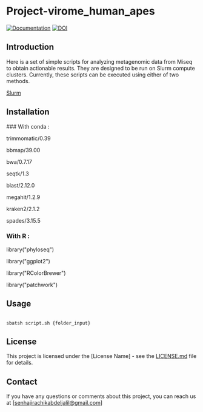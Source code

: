 # Project-virome_human_apes

 [![Documentation](https://img.shields.io/badge/Documentation-github-brightgreen.svg?style=for-the-badge)](https://github.com/abdeljalil-senhaji/Project-virome_human_apes)
 [![DOI](https://zenodo.org/badge/572480371.svg)](https://zenodo.org/badge/latestdoi/572480371)
 

 

## Introduction

 

Here is a set of simple scripts for analyzing metagenomic data from Miseq to obtain actionable results. They are designed to be run on Slurm compute clusters. Currently, these scripts can be executed using either of two methods.

[Slurm](https://slurm.schedmd.com/)


 ## Installation
 
### With conda : 

trimmomatic/0.39

bbmap/39.00

bwa/0.7.17

seqtk/1.3

blast/2.12.0

megahit/1.2.9

kraken2/2.1.2 

spades/3.15.5

### With R : 

library("phyloseq")

library("ggplot2")

library("RColorBrewer")

library("patchwork")


## Usage

 

```

sbatsh script.sh {folder_input}

```
## License

This project is licensed under the [License Name] - see the [LICENSE.md](LICENSE.md) file for details.

## Contact

If you have any questions or comments about this project, you can reach us at [senhajirachikabdeljalil@gmail.com]
